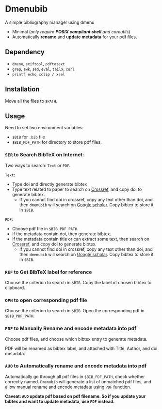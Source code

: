 # Dmenubib

A simple bibliography manager using dmenu

- Minimal (*only require **POSIX compliant shell** and coreutils*)
- Automatically **rename** and **update metadata** for your pdf files.

## Dependency

- `dmenu`, `exiftool`, `pdftotext`
- `grep`, `awk`, `sed`, `eval`, `tail`x, `curl`
- `printf`, `echo`, `xclip / xsel`

## Installation

Move all the files to `$PATH`.

## Usage

Need to set two environment variables:

- `$BIB` for `.bib` file
- `$BIB_PDF_PATH` for directory to store pdf files.

### `SER` to Search BibTeX on Internet:

Two ways to search: `Text` or `PDF`.

`Text`:

- Type doi and directly generate bibtex
- Type text related to paper to search on [Crossref](https://search.crossref.org/), and copy doi to generate bibtex.
    - If you cannot find doi in crossref, copy any text other than doi, and then `dmenubib` will search on [Google scholar](https://scholar.google.com/). Copy bibtex to store it in `$BIB`.

`PDF`:

- Choose pdf file in `$BIB_PDF_PATH`.
- If the metadata contain doi, then generate bibtex.
- If the metadata contain title or can extract some text, then search on [Crossref](https://search.crossref.org/), and copy doi to generate bibtex.
    - If you cannot find doi in crossref, copy any text other than doi, and then `dmenubib` will search on [Google scholar](https://scholar.google.com/). Copy bibtex to store it in `$BIB`.

### `REF` to Get BibTeX label for reference

Choose the criterion to search in `$BIB`. Copy the label of chosen bibtex to clipboard.

### `OPN` to open corresponding pdf file

Choose the criterion to search in `$BIB`. Open the corresponding pdf in `$BIB_PDF_PATH`.

### `PDF` to Manually Rename and encode metadata into pdf

Choose pdf files, and choose which bibtex entry to generate metadata.

PDF will be renamed as bibtex label, and attached with Title, Author, and doi metadata.

### `AUO` to Automatically rename and encode metadata into pdf

Automatically go through all pdf files in `$BIB_PDF_PATH`, check whether correctly named. `Dmenubib` will generate a list of unmatched pdf files, and allow manual rename and encode metadata using `PDF` function.

**Caveat: `AUO` update pdf based on pdf filename. So if you update your bibtex and want to update metadata, use `PDF` instead.**

